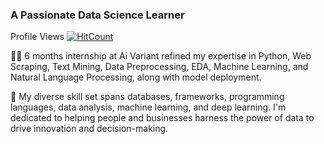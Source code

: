 ### A Passionate Data Science Learner
 Profile Views   [![HitCount](https://hits.dwyl.com/PAVITHRA7993/PAVITHRA7993.svg?style=flat-square)](http://hits.dwyl.com/PAVITHRA7993/PAVITHRA7993)


👨‍💻 6 months internship at Ai Variant refined my expertise in Python, Web Scraping, Text Mining, Data Preprocessing, EDA, Machine Learning, and Natural Language Processing, along with model deployment.

👯 My diverse skill set spans databases, frameworks, programming languages, data analysis, machine learning, and deep learning. I'm dedicated to helping people and businesses harness the power of data to drive innovation and decision-making.

